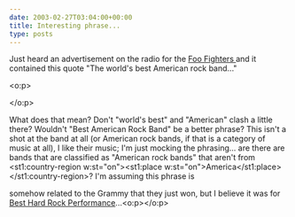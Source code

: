 ```yaml
---
date: 2003-02-27T03:04:00+00:00
title: Interesting phrase...
type: posts
---
```

Just heard an advertisement on the radio for the [Foo Fighters ](http://www.foofighters.com)and it contained this quote "The world's best American rock band..."</span>

<?xml:namespace prefix = o ns =
"urn:schemas-microsoft-com:office:office" /?>



<o:p>

</o:p>

What does that mean? Don't "world's best" and "American" clash a little there? Wouldn't "Best American Rock Band" be a better phrase? This isn't a shot at the band at all (or American rock bands, if that is a category of music at all), I like their music; I'm just mocking the phrasing... are there are bands that are classified as "American rock bands" that aren't from <?xml:namespace
prefix = st1 ns = "urn:schemas-microsoft-com:office:smarttags"
/?><st1:country-region w:st="on"><st1:place w:st="on">America</st1:place></st1:country-region>? I'm assuming this phrase is

 somehow related to the Grammy that they just won, but I believe it was for [Best Hard Rock Performance](http://entertainment.msn.com/news/article.aspx?news=111227)...</span><o:p></o:p>
